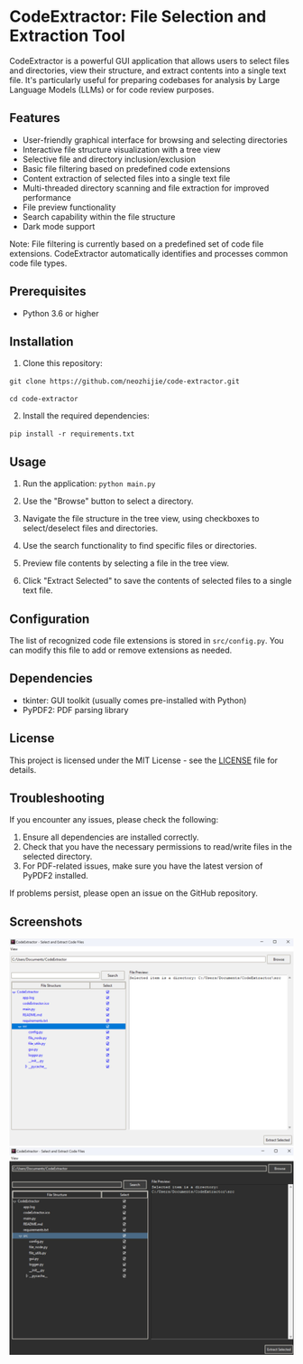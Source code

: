 # CodeExtractor: File Selection and Extraction Tool

CodeExtractor is a powerful GUI application that allows users to select files and directories, view their structure, and extract contents into a single text file. It's particularly useful for preparing codebases for analysis by Large Language Models (LLMs) or for code review purposes.

## Features

- User-friendly graphical interface for browsing and selecting directories
- Interactive file structure visualization with a tree view
- Selective file and directory inclusion/exclusion
- Basic file filtering based on predefined code extensions
- Content extraction of selected files into a single text file
- Multi-threaded directory scanning and file extraction for improved performance
- File preview functionality
- Search capability within the file structure
- Dark mode support

Note: File filtering is currently based on a predefined set of code file extensions. CodeExtractor automatically identifies and processes common code file types.

## Prerequisites

- Python 3.6 or higher

## Installation

1. Clone this repository:

`git clone https://github.com/neozhijie/code-extractor.git `

`cd code-extractor`


2. Install the required dependencies:

`pip install -r requirements.txt`


## Usage

1. Run the application: `python main.py`


2. Use the "Browse" button to select a directory.
3. Navigate the file structure in the tree view, using checkboxes to select/deselect files and directories.
4. Use the search functionality to find specific files or directories.
5. Preview file contents by selecting a file in the tree view.
6. Click "Extract Selected" to save the contents of selected files to a single text file.

## Configuration

The list of recognized code file extensions is stored in `src/config.py`. You can modify this file to add or remove extensions as needed.


## Dependencies

- tkinter: GUI toolkit (usually comes pre-installed with Python)
- PyPDF2: PDF parsing library


## License

This project is licensed under the MIT License - see the [LICENSE](LICENSE) file for details.

## Troubleshooting

If you encounter any issues, please check the following:

1. Ensure all dependencies are installed correctly.
2. Check that you have the necessary permissions to read/write files in the selected directory.
3. For PDF-related issues, make sure you have the latest version of PyPDF2 installed.

If problems persist, please open an issue on the GitHub repository.

## Screenshots

![Light Mode Interface](assets/light-mode.png)
![Dark Mode Interface](assets/dark-mode.png)
